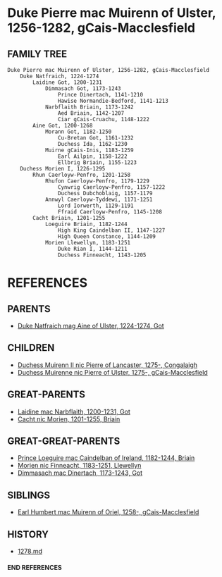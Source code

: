 # Duke Pierre mac Muirenn of Ulster, 1256-1282, gCais-Macclesfield

## FAMILY TREE
```
Duke Pierre mac Muirenn of Ulster, 1256-1282, gCais-Macclesfield
    Duke Natfraich, 1224-1274
        Laidine Got, 1200-1231
            Dimmasach Got, 1173-1243
                Prince Dinertach, 1141-1210
                Hawise Normandie-Bedford, 1141-1213
            Narbflaith Briain, 1173-1242
                Aed Briain, 1142-1207
                Ciar gCais-Cruachu, 1148-1222
        Aine Got, 1200-1268
            Morann Got, 1182-1250
                Cu-Bretan Got, 1161-1232
                Duchess Ida, 1162-1230
            Muirne gCais-Inis, 1183-1259
                Earl Ailpin, 1158-1222
                Ellbrig Briain, 1155-1223
    Duchess Morien I, 1226-1295
        Rhun Caerloyw-Penfro, 1201-1258
            Rhufon Caerloyw-Penfro, 1179-1229
                Cynwrig Caerloyw-Penfro, 1157-1222
                Duchess Dubchoblaig, 1157-1179
            Annwyl Caerloyw-Tyddewi, 1171-1251
                Lord Iorwerth, 1129-1191
                Ffraid Caerloyw-Penfro, 1145-1208
        Cacht Briain, 1201-1255
            Loeguire Briain, 1182-1244
                High King Caindelban II, 1147-1227
                High Queen Constance, 1144-1209
            Morien Llewellyn, 1183-1251
                Duke Rian I, 1144-1211
                Duchess Finneacht, 1143-1205
```


# REFERENCES

## PARENTS 
* [Duke Natfraich mag Aine of Ulster, 1224-1274, Got](natfraich_mag_aine_1224.md)

## CHILDREN 
* [Duchess Muirenn II nic Pierre of Lancaster, 1275-, Congalaigh](muirenn_ii_nic_pierre_1275.md)
* [Duchess Muirenne nic Pierre of Ulster, 1275-, gCais-Macclesfield](muirenne_nic_pierre_1275.md)

## GREAT-PARENTS 
* [Laidine mac Narbflaith, 1200-1231, Got](laidine_mac_narbflaith_1200.md)
* [Cacht nic Morien, 1201-1255, Briain](cacht_nic_morien_1201.md)

## GREAT-GREAT-PARENTS 
* [Prince Loeguire mac Caindelban of Ireland, 1182-1244, Briain](loeguire_mac_caindelban_1182.md)
* [Morien nic Finneacht, 1183-1251, Llewellyn](morien_nic_finneacht_1183.md)
* [Dimmasach mac Dinertach, 1173-1243, Got](dimmasach_mac_dinertach_1173.md)
## SIBLINGS

* [Earl Humbert mac Muirenn of Oriel, 1258-, gCais-Macclesfield](humbert_mac_muirenn_1258.md)
 
## HISTORY
* [1278.md](../h/1278.md)

#### END REFERENCES
